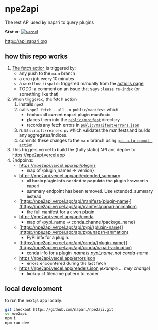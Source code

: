 # npe2api

The rest API used by napari to query plugins

**Status:** [![vercel](https://img.shields.io/github/deployments/napari/npe2api/production?label=vercel&logo=vercel&style=flat-square)](https://api.napari.org)

<https://api.napari.org>

## how this repo works


1. [The fetch action](.github/workflows/fetch.yml) is triggered by:
    - any push to the `main` branch
    - a cron job every 10 minutes
    - a `workflow_dispatch` triggered manually from the [actions page](https://github.com/napari/npe2api/actions/workflows/fetch.yml)
    - TODO: a comment on an issue that says `please re-index` (or something like that)
2. When triggered, the fetch action
    1. installs `npe2`
    2. calls `npe2 fetch --all -o public/manifest` which
        - fetches all current napari plugin manifests
        - places them into the [`public/manifest`](public/manifest/) directory
        - records any fetch errors in [`public/manifest/errors.json`](public/errors.json)
    3. runs [`scripts/reindex.py`](scripts/reindex.py) which validates the manifests and builds any aggregates/indices.
    4. commits these changes to the `main` branch using [`git-auto-commit-action`](https://github.com/stefanzweifel/git-auto-commit-action)
3. This triggers vercel to build the (fully static) API and deploy to
   <https://npe2api.vercel.app>
4. Endpoints:
    - <https://npe2api.vercel.app/api/plugins>
        - map of {plugin_names -> version}
    - <https://npe2api.vercel.app/api/extended_summary>
        - all basic plugin info needed to populate the plugin browser in napari
        - summary endpoint has been removed. Use extended_summary instead.
    - [https://npe2api.vercel.app/api/manifest/{plugin-name}](https://npe2api.vercel.app/api/manifest/napari-animation)
        - the full manifest for a given plugin
    - <https://npe2api.vercel.app/api/conda>
        - map of {pypi_name -> conda_channel/package_name}
    - [https://npe2api.vercel.app/api/pypi/{plugin-name}](https://npe2api.vercel.app/api/pypi/napari-animation)
        - PyPI info for a plugin.
    - [https://npe2api.vercel.app/api/conda/{plugin-name}](https://npe2api.vercel.app/api/conda/napari-animation)
        - conda info for a plugin. *name is pypi_name, not conda-name*
    - <https://npe2api.vercel.app/errors.json>
        - errors encountered during the last fetch
    - <https://npe2api.vercel.app/readers.json> *(example ... may change)*
        - lookup of filename pattern to reader

## local development

to run the next.js app locally:

```bash
git checkout https://github.com/napari/npe2api.git
cd npe2api
npm i
npm run dev
```
